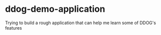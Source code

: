 # ddog-demo-application
Trying to build a rough application that can help me learn some of DDOG's features
